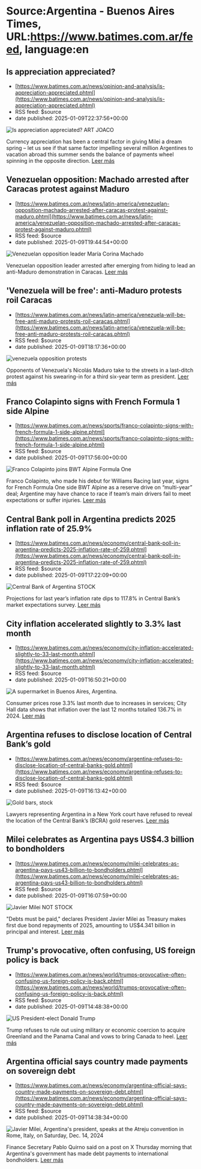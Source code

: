 # Source:Argentina - Buenos Aires Times, URL:https://www.batimes.com.ar/feed, language:en

## Is appreciation appreciated?
 - [https://www.batimes.com.ar/news/opinion-and-analysis/is-appreciation-appreciated.phtml](https://www.batimes.com.ar/news/opinion-and-analysis/is-appreciation-appreciated.phtml)
 - RSS feed: $source
 - date published: 2025-01-09T22:37:56+00:00

<p><img src="https://fotos.perfil.com/2025/01/09/trim/540/304/is-appreciation-appreciated-art-joaco-1945654.jpg" alt="Is appreciation appreciated? ART JOACO" /></p>Currency appreciation has been a central factor in giving Milei a dream spring – let us see if that same factor impelling several million Argentines to vacation abroad this summer sends the balance of payments wheel spinning in the opposite direction.
 <a href="https://www.batimes.com.ar/news/opinion-and-analysis/is-appreciation-appreciated.phtml">Leer más</a>

## Venezuelan opposition: Machado arrested after Caracas protest against Maduro
 - [https://www.batimes.com.ar/news/latin-america/venezuelan-opposition-machado-arrested-after-caracas-protest-against-maduro.phtml](https://www.batimes.com.ar/news/latin-america/venezuelan-opposition-machado-arrested-after-caracas-protest-against-maduro.phtml)
 - RSS feed: $source
 - date published: 2025-01-09T19:44:54+00:00

<p><img src="https://fotos.perfil.com/2025/01/09/trim/540/304/venezuelan-opposition-leader-maria-corina-machado-1945489.jpg" alt="Venezuelan opposition leader María Corina Machado" /></p>Venezuelan opposition leader arrested after emerging from hiding to lead an anti-Maduro demonstration in Caracas. <a href="https://www.batimes.com.ar/news/latin-america/venezuelan-opposition-machado-arrested-after-caracas-protest-against-maduro.phtml">Leer más</a>

## 'Venezuela will be free': anti-Maduro protests roil Caracas
 - [https://www.batimes.com.ar/news/latin-america/venezuela-will-be-free-anti-maduro-protests-roil-caracas.phtml](https://www.batimes.com.ar/news/latin-america/venezuela-will-be-free-anti-maduro-protests-roil-caracas.phtml)
 - RSS feed: $source
 - date published: 2025-01-09T18:17:36+00:00

<p><img src="https://fotos.perfil.com/2025/01/09/trim/540/304/venezuela-opposition-protests-1945376.jpg" alt="venezuela opposition protests" /></p>Opponents of Venezuela's Nicolás Maduro take to the streets in a last-ditch protest against his swearing-in for a third six-year term as president.
 <a href="https://www.batimes.com.ar/news/latin-america/venezuela-will-be-free-anti-maduro-protests-roil-caracas.phtml">Leer más</a>

## Franco Colapinto signs with French Formula 1 side Alpine
 - [https://www.batimes.com.ar/news/sports/franco-colapinto-signs-with-french-formula-1-side-alpine.phtml](https://www.batimes.com.ar/news/sports/franco-colapinto-signs-with-french-formula-1-side-alpine.phtml)
 - RSS feed: $source
 - date published: 2025-01-09T17:56:00+00:00

<p><img src="https://fotos.perfil.com/2025/01/09/trim/540/304/franco-colapinto-joins-bwt-alpine-formula-one-1945335.jpg" alt="Franco Colapinto joins BWT Alpine Formula One" /></p>Franco Colapinto, who made his debut for Williams Racing last year, signs for French Formula One side BWT Alpine as a reserve drive on “multi-year” deal; Argentine may have chance to race if team’s main drivers fail to meet expectations or suffer injuries. <a href="https://www.batimes.com.ar/news/sports/franco-colapinto-signs-with-french-formula-1-side-alpine.phtml">Leer más</a>

## Central Bank poll in Argentina predicts 2025 inflation rate of 25.9%
 - [https://www.batimes.com.ar/news/economy/central-bank-poll-in-argentina-predicts-2025-inflation-rate-of-259.phtml](https://www.batimes.com.ar/news/economy/central-bank-poll-in-argentina-predicts-2025-inflation-rate-of-259.phtml)
 - RSS feed: $source
 - date published: 2025-01-09T17:22:09+00:00

<p><img src="https://fotos.perfil.com/2025/01/03/trim/540/304/central-bank-of-argentina-stock-1941706.jpg" alt="Central Bank of Argentina STOCK" /></p>Projections for last year’s inflation rate dips to 117.8% in Central Bank’s market expectations survey. <a href="https://www.batimes.com.ar/news/economy/central-bank-poll-in-argentina-predicts-2025-inflation-rate-of-259.phtml">Leer más</a>

## City inflation accelerated slightly to 3.3% last month
 - [https://www.batimes.com.ar/news/economy/city-inflation-accelerated-slightly-to-33-last-month.phtml](https://www.batimes.com.ar/news/economy/city-inflation-accelerated-slightly-to-33-last-month.phtml)
 - RSS feed: $source
 - date published: 2025-01-09T16:50:21+00:00

<p><img src="https://fotos.perfil.com/2025/01/09/trim/540/304/a-supermarket-in-buenos-aires-argentina-1945281.jpg" alt="A supermarket in Buenos Aires, Argentina." /></p>Consumer prices rose 3.3% last month due to increases in services; City Hall data shows that inflation over the last 12 months totalled 136.7% in 2024. <a href="https://www.batimes.com.ar/news/economy/city-inflation-accelerated-slightly-to-33-last-month.phtml">Leer más</a>

## Argentina refuses to disclose location of Central Bank’s gold
 - [https://www.batimes.com.ar/news/economy/argentina-refuses-to-disclose-location-of-central-banks-gold.phtml](https://www.batimes.com.ar/news/economy/argentina-refuses-to-disclose-location-of-central-banks-gold.phtml)
 - RSS feed: $source
 - date published: 2025-01-09T16:13:42+00:00

<p><img src="https://fotos.perfil.com/2025/01/09/trim/540/304/gold-bars-stock-1945224.jpg" alt="Gold bars, stock" /></p>Lawyers representing Argentina in a New York court have refused to reveal the location of the Central Bank’s (BCRA) gold reserves. <a href="https://www.batimes.com.ar/news/economy/argentina-refuses-to-disclose-location-of-central-banks-gold.phtml">Leer más</a>

## Milei celebrates as Argentina pays US$4.3 billion to bondholders
 - [https://www.batimes.com.ar/news/economy/milei-celebrates-as-argentina-pays-us43-billion-to-bondholders.phtml](https://www.batimes.com.ar/news/economy/milei-celebrates-as-argentina-pays-us43-billion-to-bondholders.phtml)
 - RSS feed: $source
 - date published: 2025-01-09T16:07:59+00:00

<p><img src="https://fotos.perfil.com/2024/12/02/trim/540/304/javier-milei-not-stock-1922708.jpg" alt="Javier Milei NOT STOCK" /></p>"Debts must be paid," declares President Javier Milei as Treasury makes first due bond repayments of 2025, amounting to US$4.341 billion in principal and interest.
 <a href="https://www.batimes.com.ar/news/economy/milei-celebrates-as-argentina-pays-us43-billion-to-bondholders.phtml">Leer más</a>

## Trump's provocative, often confusing, US foreign policy is back
 - [https://www.batimes.com.ar/news/world/trumps-provocative-often-confusing-us-foreign-policy-is-back.phtml](https://www.batimes.com.ar/news/world/trumps-provocative-often-confusing-us-foreign-policy-is-back.phtml)
 - RSS feed: $source
 - date published: 2025-01-09T14:48:38+00:00

<p><img src="https://fotos.perfil.com/2025/01/09/trim/540/304/us-president-elect-donald-trump-1945108.jpg" alt="US President-elect Donald Trump" /></p>Trump refuses to rule out using military or economic coercion to acquire Greenland and the Panama Canal and vows to bring Canada to heel. <a href="https://www.batimes.com.ar/news/world/trumps-provocative-often-confusing-us-foreign-policy-is-back.phtml">Leer más</a>

## Argentina official says country made payments on sovereign debt
 - [https://www.batimes.com.ar/news/economy/argentina-official-says-country-made-payments-on-sovereign-debt.phtml](https://www.batimes.com.ar/news/economy/argentina-official-says-country-made-payments-on-sovereign-debt.phtml)
 - RSS feed: $source
 - date published: 2025-01-09T14:38:34+00:00

<p><img src="https://fotos.perfil.com/2024/12/30/trim/540/304/javier-milei-argentinas-president-speaks-at-the-atreju-convention-in-rome-italy-on-saturday-dec-14-2024-1939732.png" alt="Javier Milei, Argentina's president, speaks at the Atreju convention in Rome, Italy, on Saturday, Dec. 14, 2024" /></p>Finance Secretary Pablo Quirno said on a post on X Thursday morning that Argentina's government has made debt payments to international bondholders. <a href="https://www.batimes.com.ar/news/economy/argentina-official-says-country-made-payments-on-sovereign-debt.phtml">Leer más</a>

